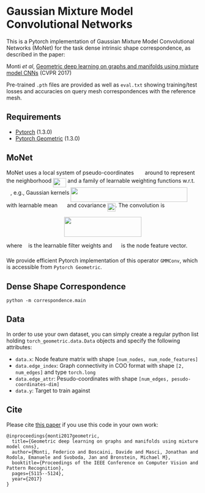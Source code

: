

# Gaussian Mixture Model Convolutional Networks

This is a Pytorch implementation of Gaussian Mixture Model Convolutional Networks (MoNet) for the task dense intrinsic shape correspondence, as described in the paper:

Monti *et al*, [Geometric deep learning on graphs and manifolds using mixture model CNNs](https://arxiv.org/abs/1611.08402) (CVPR 2017)

Pre-trained `.pth` files are provided as well as `eval.txt` showing training/test losses and accuracies on query mesh correspondences with the reference mesh.

## Requirements
* [Pytorch](https://pytorch.org/) (1.3.0)
* [Pytorch Geometric](https://github.com/rusty1s/pytorch_geometric) (1.3.0)

## MoNet

MoNet uses a local system of pseudo-coordinates <img src="svgs/9284e17b2f479e052a85e111d9f17ce1.svg" align=middle width=21.178245pt height=14.55728999999999pt/> around to represent the neighborhood <img src="svgs/1276e542ca3d1d00fd30f0383afb5d08.svg" align=middle width=34.239315pt height=24.56552999999997pt/> and a family of learnable weighting functions w.r.t. <img src="svgs/129c5b884ff47d80be4d6261a476e9f1.svg" align=middle width=10.462980000000003pt height=14.55728999999999pt/>, e.g., Gaussian kernels <img src="svgs/f1cee86600f26eed52126ed72d2dfdd8.svg" align=middle width=305.181195pt height=37.803480000000015pt/> with learnable mean <img src="svgs/e0eef981c0301bb88a01a36ec17cfd0c.svg" align=middle width=17.106870000000004pt height=14.102549999999994pt/> and covariance <img src="svgs/aff3fd40bc3e8b5ce3ad3f61175cb17a.svg" align=middle width=20.84082pt height=22.473000000000006pt/>. The convolution is
<p align="center"><img src="svgs/1c07d8ffda7593d98eda6d17de7db825.svg" align=middle width=202.08705pt height=51.658694999999994pt/></p>

where <img src="svgs/6fccf0465699020081a15631f4a45ae1.svg" align=middle width=8.143030500000002pt height=22.745910000000016pt/> is the learnable filter weights and <img src="svgs/796df3d6b2c0926fcde961fd14b100e7.svg" align=middle width=16.021665000000002pt height=14.55728999999999pt/> is the node feature vector.

We provide efficient Pytorch implementation of this operator ``GMMConv``, which is accessible from ``Pytorch Geometric``.

## Dense Shape Correspondence

```
python -m correspondence.main
```


## Data

In order to use your own dataset, you can simply create a regular python list holding `torch_geometric.data.Data` objects and specify the following attributes:

- ``data.x``: Node feature matrix with shape ``[num_nodes, num_node_features]``
- ``data.edge_index``: Graph connectivity in COO format with shape ``[2, num_edges]`` and type ``torch.long``
- ``data.edge_attr``: Pesudo-coordinates with shape ``[num_edges, pesudo-coordinates-dim]``
- ``data.y``: Target to train against


## Cite

Please cite [this paper](https://arxiv.org/abs/1611.08402) if you use this code in your own work:

```
@inproceedings{monti2017geometric,
  title={Geometric deep learning on graphs and manifolds using mixture model cnns},
  author={Monti, Federico and Boscaini, Davide and Masci, Jonathan and Rodola, Emanuele and Svoboda, Jan and Bronstein, Michael M},
  booktitle={Proceedings of the IEEE Conference on Computer Vision and Pattern Recognition},
  pages={5115--5124},
  year={2017}
}
```

